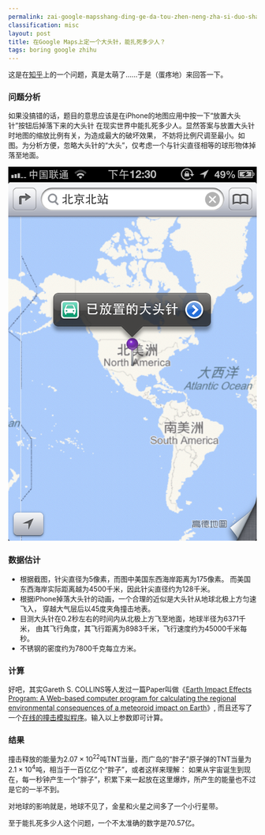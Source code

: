 ```yaml
---
permalink: zai-google-mapsshang-ding-ge-da-tou-zhen-neng-zha-si-duo-shao-ren.html
classification: misc
layout: post
title: 在Google Maps上定一个大头针，能扎死多少人？
tags: boring google zhihu
---
```


这是在[知乎](http://www.zhihu.com/question/21398888)上的一个问题，真是太萌了……于是（蛋疼地）来回答一下。

### 问题分析

如果没搞错的话，题目的意思应该是在iPhone的地图应用中按一下“放置大头针”按钮后掉落下来的大头针
在现实世界中能扎死多少人。显然答案与放置大头针时地图的缩放比例有关，为造成最大的破坏效果，
不妨将比例尺调至最小。如图。为分析方便，忽略大头针的“大头”，仅考虑一个与针尖直径相等的球形物体掉落至地面。

![](images/pin.png)


### 数据估计

- 根据截图，针尖直径为5像素，而图中美国东西海岸距离为175像素。
  而美国东西海岸实际距离越为4500千米，因此针尖直径约为128千米。
- 根据iPhone掉落大头针的动画，一个合理的近似是大头针从地球北极上方匀速飞入，
  穿越大气层后以45度夹角撞击地表。
- 目测大头针在0.2秒左右的时间内从北极上方飞至地面，地球半径为6371千米，
  由其飞行角度，其飞行距离为8983千米，飞行速度约为45000千米每秒。
- 不锈钢的密度约为7800千克每立方米。

### 计算

好吧，其实Gareth S. COLLINS等人发过一篇Paper叫做《[Earth Impact Effects Program: A Web-based computer program for calculating the regional environmental consequences of a meteoroid impact on Earth](http://impact.ese.ic.ac.uk/ImpactEffects/effects.pdf)》, 
而且还写了一个[在线的撞击模拟程序](http://impact.ese.ic.ac.uk/)。输入以上参数即可计算。

### 结果

撞击释放的能量为$2.07\times{}10^{22}$吨TNT当量，而广岛的“胖子”原子弹的TNT当量为$2.1\times{}10^4$吨，相当于一百亿亿个“胖子”，或者这样来理解：
如果从宇宙诞生到现在，每一秒钟产生一个“胖子”，积累下来一起放在这里爆炸，所产生的能量也不过是它的一半不到。

对地球的影响就是，地球不见了，金星和火星之间多了一个小行星带。

至于能扎死多少人这个问题，一个不太准确的数字是70.57亿。


